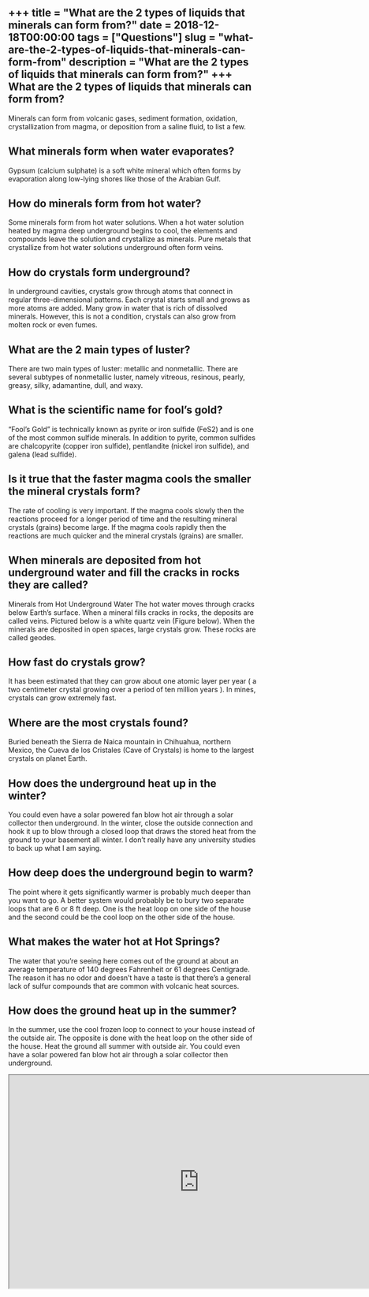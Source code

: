 +++
title = "What are the 2 types of liquids that minerals can form from?"
date = 2018-12-18T00:00:00
tags = ["Questions"]
slug = "what-are-the-2-types-of-liquids-that-minerals-can-form-from"
description = "What are the 2 types of liquids that minerals can form from?"
+++
What are the 2 types of liquids that minerals can form from?
------------------------------------------------------------

Minerals can form from volcanic gases, sediment formation, oxidation, crystallization from magma, or deposition from a saline fluid, to list a few.

What minerals form when water evaporates?
-----------------------------------------

Gypsum (calcium sulphate) is a soft white mineral which often forms by evaporation along low-lying shores like those of the Arabian Gulf.

How do minerals form from hot water?
------------------------------------

Some minerals form from hot water solutions. When a hot water solution heated by magma deep underground begins to cool, the elements and compounds leave the solution and crystallize as minerals. Pure metals that crystallize from hot water solutions underground often form veins.

How do crystals form underground?
---------------------------------

In underground cavities, crystals grow through atoms that connect in regular three-dimensional patterns. Each crystal starts small and grows as more atoms are added. Many grow in water that is rich of dissolved minerals. However, this is not a condition, crystals can also grow from molten rock or even fumes.

What are the 2 main types of luster?
------------------------------------

There are two main types of luster: metallic and nonmetallic. There are several subtypes of nonmetallic luster, namely vitreous, resinous, pearly, greasy, silky, adamantine, dull, and waxy.

What is the scientific name for fool’s gold?
--------------------------------------------

“Fool’s Gold” is technically known as pyrite or iron sulfide (FeS2) and is one of the most common sulfide minerals. In addition to pyrite, common sulfides are chalcopyrite (copper iron sulfide), pentlandite (nickel iron sulfide), and galena (lead sulfide).

Is it true that the faster magma cools the smaller the mineral crystals form?
-----------------------------------------------------------------------------

The rate of cooling is very important. If the magma cools slowly then the reactions proceed for a longer period of time and the resulting mineral crystals (grains) become large. If the magma cools rapidly then the reactions are much quicker and the mineral crystals (grains) are smaller.

When minerals are deposited from hot underground water and fill the cracks in rocks they are called?
----------------------------------------------------------------------------------------------------

Minerals from Hot Underground Water The hot water moves through cracks below Earth’s surface. When a mineral fills cracks in rocks, the deposits are called veins. Pictured below is a white quartz vein (Figure below). When the minerals are deposited in open spaces, large crystals grow. These rocks are called geodes.

How fast do crystals grow?
--------------------------

It has been estimated that they can grow about one atomic layer per year ( a two centimeter crystal growing over a period of ten million years ). In mines, crystals can grow extremely fast.

Where are the most crystals found?
----------------------------------

Buried beneath the Sierra de Naica mountain in Chihuahua, northern Mexico, the Cueva de los Cristales (Cave of Crystals) is home to the largest crystals on planet Earth.

How does the underground heat up in the winter?
-----------------------------------------------

You could even have a solar powered fan blow hot air through a solar collector then underground. In the winter, close the outside connection and hook it up to blow through a closed loop that draws the stored heat from the ground to your basement all winter. I don’t really have any university studies to back up what I am saying.

How deep does the underground begin to warm?
--------------------------------------------

The point where it gets significantly warmer is probably much deeper than you want to go. A better system would probably be to bury two separate loops that are 6 or 8 ft deep. One is the heat loop on one side of the house and the second could be the cool loop on the other side of the house.

What makes the water hot at Hot Springs?
----------------------------------------

The water that you’re seeing here comes out of the ground at about an average temperature of 140 degrees Fahrenheit or 61 degrees Centigrade. The reason it has no odor and doesn’t have a taste is that there’s a general lack of sulfur compounds that are common with volcanic heat sources.

How does the ground heat up in the summer?
------------------------------------------

In the summer, use the cool frozen loop to connect to your house instead of the outside air. The opposite is done with the heat loop on the other side of the house. Heat the ground all summer with outside air. You could even have a solar powered fan blow hot air through a solar collector then underground.

<iframe allow="accelerometer; autoplay; clipboard-write; encrypted-media; gyroscope; picture-in-picture" allowfullscreen="" class="__youtube_prefs__  epyt-is-override  no-lazyload" data-no-lazy="1" data-origheight="433" data-origwidth="770" data-skipgform_ajax_framebjll="" height="433" id="_ytid_68499" loading="lazy" src="https://www.youtube.com/embed/5OA-V3F2oVo?enablejsapi=1&autoplay=0&cc_load_policy=0&cc_lang_pref=&iv_load_policy=1&loop=0&modestbranding=0&rel=1&fs=1&playsinline=0&autohide=2&theme=dark&color=red&controls=1&" title="YouTube player" width="770"></iframe>